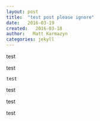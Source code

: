 ```yaml
---
layout: post
title:  "test post please ignore"
date:   2016-03-19
created:   2016-03-18
author:   Matt Karmazyn
categories: jekyll
---
```

test

test

    test

test

<!--break-->

test

test

